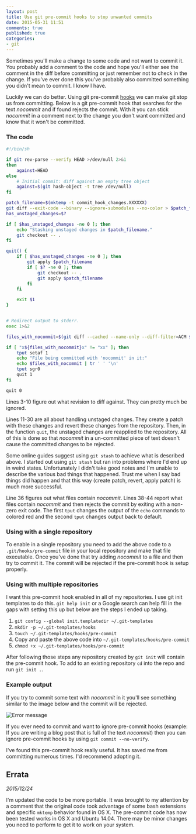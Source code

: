 ```yaml
---
layout: post
title: Use git pre-commit hooks to stop unwanted commits
date: 2015-05-31 11:51
comments: true
published: true
categories:
- git
---
```


Sometimes you'll make a change to some code and not want to commit it.
You probably add a comment to the code and hope you'll either see the
comment in the diff before committing or just remember not to check in
the change. If you've ever done this you've probably also committed
something you didn't mean to commit. I know I have.

Luckily we can do better. Using git pre-commit
[hooks](https://git-scm.com/docs/githooks) we can make git stop us
from committing. Below is a git pre-commit hook that searches for the
text _nocommit_ and if found rejects the commit. With it you can
stick _nocommit_ in a comment next to the change you don't want
committed and know that it won't be committed.

### The code

```bash
#!/bin/sh

if git rev-parse --verify HEAD >/dev/null 2>&1
then
    against=HEAD
else
    # Initial commit: diff against an empty tree object
    against=$(git hash-object -t tree /dev/null)
fi

patch_filename=$(mktemp -t commit_hook_changes.XXXXXX)
git diff --exit-code --binary --ignore-submodules --no-color > $patch_filename
has_unstaged_changes=$?

if [ $has_unstaged_changes -ne 0 ]; then
    echo "Stashing unstaged changes in $patch_filename."
    git checkout -- .
fi

quit() {
    if [ $has_unstaged_changes -ne 0 ]; then
        git apply $patch_filename
        if [ $? -ne 0 ]; then
            git checkout -- .
            git apply $patch_filename
        fi
    fi

    exit $1
}


# Redirect output to stderr.
exec 1>&2

files_with_nocommit=$(git diff --cached --name-only --diff-filter=ACM $against | xargs grep -i "nocommit" -l | tr '\n' ' ')

if [ "x${files_with_nocommit}x" != "xx" ]; then
    tput setaf 1
    echo "File being committed with 'nocommit' in it:"
    echo $files_with_nocommit | tr ' ' '\n'
    tput sgr0
    quit 1
fi

quit 0
```

Lines 3-10 figure out what revision to diff against. They can pretty
much be ignored.

Lines 11-30 are all about handling unstaged changes. They create a
patch with these changes and revert these changes from the repository.
Then, in the function `quit`, the unstaged changes are reapplied to
the repository. All of this is done so that _nocommit_ in a
un-committed piece of text doesn't cause the committed changes to be
rejected.

Some online guides suggest using `git stash` to achieve what is
described above. I started out using `git stash` but ran into problems
where I'd end up in weird states. Unfortunately I didn't take good
notes and I'm unable to describe the various bad things that happened.
Trust me when I say bad things did happen and that this way (create
patch, revert, apply patch) is much more successful.

Line 36 figures out what files contain _nocommit_. Lines 38-44 report
what files contain _nocommit_ and then rejects the commit by exiting
with a non-zero exit code. The first `tput` changes the output of the
`echo` commands to colored red and the second `tput` changes output
back to default.

### Using with a single repository

To enable in a single repository you need to add the above code to a
`.git/hooks/pre-commit` file in your local repository and make that
file executable. Once you've done that try adding _nocommit_ to a file
and then try to commit it. The commit will be rejected if the
pre-commit hook is setup properly.

### Using with multiple repositories

I want this pre-commit hook enabled in all of my repositories. I use
git init templates to do this. `git help init` or a
Google search can help fill in the gaps with setting this up but below
are the steps I ended up taking.

1. `git config --global init.templatedir ~/.git-templates`
1. `mkdir -p ~/.git-templates/hooks`
1. `touch ~/.git-templates/hooks/pre-commit`
1. Copy and paste the above code into
   `~/.git-templates/hooks/pre-commit`
1. `chmod +x ~/.git-templates/hooks/pre-commit`

After following those steps any repository created by `git init` will
contain the pre-commit hook. To add to an existing repository `cd` into
the repo and run  `git init .`.

### Example output

If you try to commit some text with _nocommit_ in it you'll see
something similar to the image below and the commit will be rejected.

![Error message](/images/pre-commit-example.png)

If you ever need to commit and want to ignore pre-commit hooks
(example: If you are writing a blog post that is full of the text
_nocommit_) then you can ignore pre-commit hooks by using `git commit
--no-verify`.

I've found this pre-commit hook really useful. It has saved me from
committing numerous times. I'd recommend adopting it.


## Errata

*2015/12/24*

I'm updated the code to be more portable. It was brought to my
attention by a comment that the original code took advantage of some
bash extensions and specific `mktemp` behavior found in OS X. The
pre-commit code has now been tested works in OS X and Ubuntu 14.04.
There may be minor changes you need to perform to get it to work on
your system.
